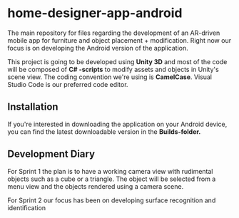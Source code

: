 # home-designer-app-android
The main repository for files regarding the development of an AR-driven mobile app for furniture and object placement + modification. Right now our focus is on developing the Android version of the application.

This project is going to be developed using **Unity 3D** and most of the code will be composed of **C# -scripts** to modify assets and objects in Unity's scene view. The coding convention we're using is **CamelCase**. Visual Studio Code is our preferred code editor.

## Installation
If you're interested in downloading the application on your Android device, you can find the latest downloadable version in the **Builds-folder.**

## Development Diary
For Sprint 1 the plan is to have a working camera view with rudimental objects such as a cube or a triangle. The object will be selected from a menu view and the objects rendered using a camera scene.

For Sprint 2 our focus has been on developing surface recognition and identification 

